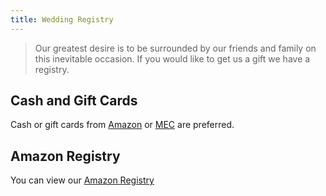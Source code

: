 ```yaml
---
title: Wedding Registry
---
```


> Our greatest desire is to be surrounded by our friends and family on this inevitable occasion.
> If you would like to get us a gift we have a registry.

## Cash and Gift Cards

Cash or gift cards from [Amazon](https://www.amazon.com) or [MEC](https://mec.com) are preferred.

## Amazon Registry

You can view our [Amazon Registry](https://www.amazon.com/wedding/matt-harris-jillian-dunic-north-saanich-august-2017/registry/2HUICOGRSJQC2)
